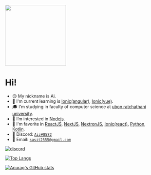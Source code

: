 <img src="https://images.squarespace-cdn.com/content/v1/5dda9f2de3177e778547286c/1575538455084-IZ7TBL2JZJECDXLRTRF5/repair.gif?format=1000w?raw=true" height="200px">

# Hi!
- 🙃 My nickname is Ai.
- 🔭 I'm current learning is [Ionic(angular)](https://ionicframework.com/), [Ionic(vue)](https://ionicframework.com/).
- 🎓 I'm studying in faculty of computer science at [ubon ratchathani university](https://www.ubu.ac.th/).
- 👀 I’m interested in [Nodejs](https://nodejs.org/en/).
- 🌟 I'm favorite in [ReactJS](https://reactjs.org/), [NextJS](https://nextjs.org/), [NextronJS](https://github.com/saltyshiomix/nextron), [Ionic(react)](https://ionicframework.com/), [Python](https://www.anaconda.com/products/distribution), [Kotlin](https://kotlinlang.org/).
- 🍾 Discord: [`Aiz#8582`](https://discord.com/users/248843732412006401)
- 📩 Email: [`sasit2555@gmail.com`](mailto:sasit2555@gmail.com)

[![discord](https://discordapp.com/api/guilds/242665251487612928/embed.png?style=banner2)](https://discord.gg/VwKwd9f)

[![Top Langs](https://github-readme-stats.vercel.app/api/top-langs/?username=Ai-Sasit&langs_count=6&layout=compact&theme=merko)](https://github.com/anuraghazra/github-readme-stats)

[![Anurag's GitHub stats](https://github-readme-stats.vercel.app/api?username=Ai-Sasit&theme=merko)](https://github.com/anuraghazra/github-readme-stats)
